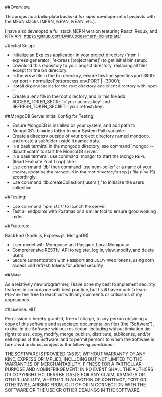 ##Overview:

This project is a boilerplate backend for rapid development of projects with the MExN stacks (MERN, MEVN, MEAN, etc.).

I have also developed a full stack MERN version featuring React, Redux, and RTK API: https://github.com/DMKCodes/mern-boilerplate/

##Initial Setup:

- Initialize an Express application in your project directory ('npm i express-generator', 'express [projectname]') to get initial bin setup.
- Download this repository to your project directory, replacing all files except for the bin directory.
- In the www file in the bin directory, ensure this line specifies port 3000: var port = normalizePort(process.env.PORT || '3000');
- Install dependencies for the root directory and client directory with 'npm i'.
- Create a .env file in the root directory, and in this file add ACCESS_TOKEN_SECRET='your access key' and REFRESH_TOKEN_SECRET='your refresh key'.

##MongoDB Server Initial Config for Testing:

- Ensure MongoDB is installed on your system, and add path to MongoDB's binaries folder to your System Path variable.
- Create a directory outside of your project directory named mongodb, and create a subfolder inside it named data.
- In a bash terminal in the mongodb directory, use command 'mongod --dbpath=data' to start the MongoDB server.
- In a bash terminal, use command 'mongo' to start the Mongo REPL (Read Evaluate Print Loop) shell.
- Use command 'db' then command 'use nem-boiler' or a name of your choice, updating the mongoUrl in the root directory's app.js file (line 15) accordingly.
- Use command 'db.createCollection('users');' to initialize the users collection.

##Testing:

- Use command 'npm start' to launch the server.
- Test all endpoints with Postman or a similar tool to ensure good working order.

##Features:

Back End (Node.js, Express.js, MongoDB)
- User model with Mongoose and Passport Local Mongoose.
- Comprehensive RESTful API to register, log in, view, modify, and delete users.
- Secure authentication with Passport and JSON Web tokens, using both access and refresh tokens for added security.

##Note:

As a relatively new programmer, I have done my best to implement security features in accordance with best practice, but I still have much to learn! PLEASE feel free to reach out with any comments or criticisms of my approaches.

##License: MIT

Permission is hereby granted, free of charge, to any person obtaining a copy of this software and associated documentation files (the “Software”), to deal in the Software without restriction, including without limitation the rights to use, copy, modify, merge, publish, distribute, sublicense, and/or sell copies of the Software, and to permit persons to whom the Software is furnished to do so, subject to the following conditions: 

THE SOFTWARE IS PROVIDED “AS IS”, WITHOUT WARRANTY OF ANY KIND, EXPRESS OR IMPLIED, INCLUDING BUT NOT LIMITED TO THE WARRANTIES OF MERCHANTABILITY, FITNESS FOR A PARTICULAR PURPOSE AND NONINFRINGEMENT. IN NO EVENT SHALL THE AUTHORS OR COPYRIGHT HOLDERS BE LIABLE FOR ANY CLAIM, DAMAGES OR OTHER LIABILITY, WHETHER IN AN ACTION OF CONTRACT, TORT OR OTHERWISE, ARISING FROM, OUT OF OR IN CONNECTION WITH THE SOFTWARE OR THE USE OR OTHER DEALINGS IN THE SOFTWARE.
